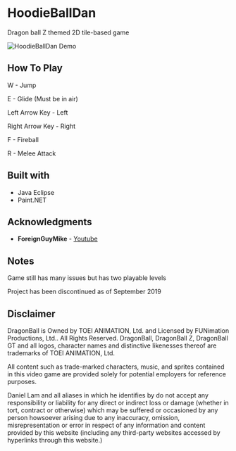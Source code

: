 # HoodieBallDan
Dragon ball Z themed 2D tile-based game

![HoodieBallDan Demo](https://github.com/dlam96/GIFS/blob/master/demo.gif)

## How To Play
W - Jump

E - Glide (Must be in air)

Left Arrow Key - Left     

Right Arrow Key - Right

F - Fireball

R - Melee Attack

## Built with
* Java Eclipse
* Paint.NET

## Acknowledgments
* **ForeignGuyMike** - [Youtube](https://www.youtube.com/user/ForeignGuyMike)

## Notes
Game still has many issues but has two playable levels 

Project has been discontinued as of September 2019

## Disclaimer
DragonBall is Owned by TOEI ANIMATION, Ltd. and Licensed by FUNimation Productions, Ltd.. All Rights Reserved. DragonBall, DragonBall Z, DragonBall GT and all logos, character names and distinctive likenesses thereof are trademarks of TOEI ANIMATION, Ltd.

All content such as trade-marked characters, music, and sprites contained in this video game are provided solely for potential employers for reference purposes.

Daniel Lam and all aliases in which he identifies by do not accept any responsibility or liability for any direct or indirect loss or damage (whether in tort, contract or otherwise) which may be suffered or occasioned by any person howsoever arising due to any inaccuracy, omission, misrepresentation or error in respect of any information and content provided by this website (including any third-party websites accessed by hyperlinks through this website.) 
